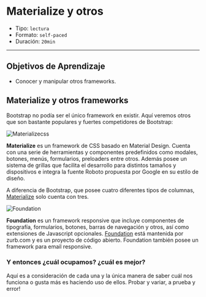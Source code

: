 # Materialize y otros

- Tipo: `lectura`
- Formato: `self-paced`
- Duración: `20min`

***

## Objetivos de Aprendizaje

- Conocer y manipular otros frameworks.

## Materialize y otros frameworks

Bootstrap no podía ser el único framework en existir. Aquí veremos otros que
son bastante populares y fuertes competidores de Bootstrap:

![Materializecss](https://i.pinimg.com/originals/11/32/de/1132de743af11b94448b08e4e69e7bdf.jpg)

**Materialize** es un framework de CSS basado en Material Design. Cuenta con
una serie de herramientas y componentes predefinidos como modales, botones,
menús, formularios, preloaders entre otros. Además posee un sistema de grillas
que facilita el desarrollo para distintos tamaños y dispositivos e integra la
fuente Roboto propuesta por Google en su estilo de diseño.

A diferencia de Bootstrap, que posee cuatro diferentes tipos de columnas,
[Materialize](http://materializecss.com) solo cuenta con tres.

![Foundation](https://i3.ytimg.com/vi/lFrpnk0Oo_8/maxresdefault.jpg)

**Foundation** es un framework responsive que incluye componentes de
tipografía, formularios, botones, barras de navegación y otros, así como
extensiones de Javascript opcionales. [Foundation](https://foundation.zurb.com) está mantenida por zurb.com y
es un proyecto de código abierto. Foundation también posee un framework para
email responsive.

### Y entonces ¿cuál ocupamos? ¿cuál es mejor?

Aquí es a consideración de cada una y la única manera de saber cuál nos
funciona o gusta más es haciendo uso de ellos. Probar y variar, a prueba y
error!
